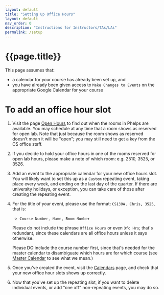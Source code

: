 ```yaml
---
layout: default
title: "Setting Up Office Hours"
layout: default
nav_order: 0
description: "Instructions for Instructors/TAs/LAs"
permalink: /setup
---
```


# {{page.title}}


This page assumes that:

* a calendar for your course has already been set up, and
* you have already been given access to `Make Changes to Events` on the appropriate Google Calendar for your course

# To add an office hour slot

1. Visit the page [Open Hours](/calendars/open) to find out when the rooms in Phelps are available.   You may schedule at any time that a room shows as reserved for open lab.  Note that just because the room shows as reserved doesn't mean it will be "open"; you may still need to get a key from the CS office staff.
2. If you decide to hold your office hours in one of the rooms reserved for open lab hours, please make a note of which room: e.g. 2510, 3525, or 3526.
3. Add an event to the appropriate calendar for your new office hours slot. You will likely want to set this up as a `Custom` repeating event, taking place every week, and ending on the last day of the quarter.  If there are university holidays, or exception, you can take care of those after creating the repeating event.
4. For the title of your event, please use the format: `CS130A, Chris, 3525`, that is:
   * `Course Number, Name, Room Number`

   Please do not include the phrase `Office Hours` or even `Ofc Hrs`; that's redundant,
   since these calendars are all office hours unless it says otherwise.  

   Please DO include the course number first, since that's needed for the master calendar to disambiguate which hours are for which course (see [Master Calendar](/calendars/all) to see what we mean.)

5. Once you've created the event, visit the [Calendars](/calendars) page, and check that your new office hour slots shows up correctly. 
6. Now that you've set up the repeating slot, if you want to delete individual events, or add "one off" non-repeating events, you may do so.